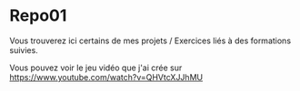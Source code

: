 # Repo01

Vous trouverez ici certains de mes projets / Exercices liés à des formations suivies.

Vous pouvez voir le jeu vidéo que j'ai crée sur https://www.youtube.com/watch?v=QHVtcXJJhMU

